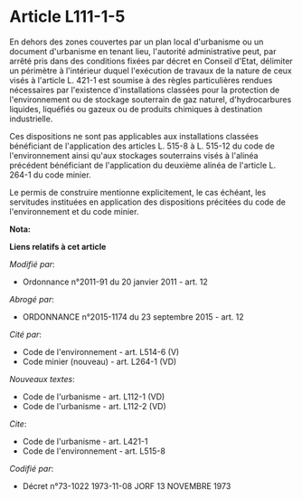 # Article L111-1-5

En dehors des zones couvertes par un plan local d'urbanisme ou un document d'urbanisme en tenant lieu, l'autorité
administrative peut, par arrêté pris dans des conditions fixées par décret en Conseil d'Etat, délimiter un périmètre à
l'intérieur duquel l'exécution de travaux de la nature de ceux visés à l'article L. 421-1 est soumise à des règles
particulières rendues nécessaires par l'existence d'installations classées pour la protection de l'environnement ou de
stockage souterrain de gaz naturel, d'hydrocarbures liquides, liquéfiés ou gazeux ou de produits chimiques à destination
industrielle. 

Ces dispositions ne sont pas applicables aux installations classées bénéficiant de l'application des articles L. 515-8 à L.
515-12 du code de l'environnement ainsi qu'aux stockages souterrains visés à l'alinéa précédent bénéficiant de l'application
du deuxième alinéa de l'article L. 264-1 du code minier. 

Le permis de construire mentionne explicitement, le cas échéant, les servitudes instituées en application des dispositions
précitées du code de l'environnement et du code minier.

**Nota:**



**Liens relatifs à cet article**

_Modifié par_:

  - Ordonnance n°2011-91 du 20 janvier 2011 - art. 12

_Abrogé par_:

  - ORDONNANCE n°2015-1174 du 23 septembre 2015 - art. 12

_Cité par_:

  - Code de l'environnement - art. L514-6 (V)
  - Code minier (nouveau) - art. L264-1 (VD)

_Nouveaux textes_:

  - Code de l'urbanisme - art. L112-1 (VD)
  - Code de l'urbanisme - art. L112-2 (VD)

_Cite_:

  - Code de l'urbanisme - art. L421-1
  - Code de l'environnement - art. L515-8

_Codifié par_:

  - Décret n°73-1022 1973-11-08 JORF 13 NOVEMBRE 1973
